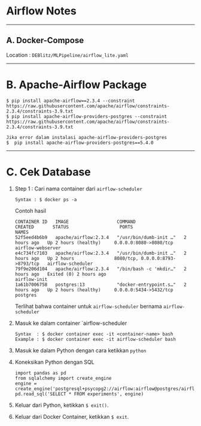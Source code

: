 # Airflow Notes

---
## A. Docker-Compose
Location : `DEBlitz/MLPipeline/airflow_lite.yaml`

---
# B. Apache-Airflow Package
```
$ pip install apache-airflow==2.3.4 --constraint https://raw.githubusercontent.com/apache/airflow/constraints-2.3.4/constraints-3.9.txt
$ pip install apache-airflow-providers-postgres --constraint https://raw.githubusercontent.com/apache/airflow/constraints-2.3.4/constraints-3.9.txt

Jika error dalam instalasi apache-airflow-providers-postgres
$  pip install apache-airflow-providers-postgres==5.4.0
```

---
# C. Cek Database
1. Step 1 : Cari nama container dari `airflow-scheduler`
   ```
   Syntax : $ docker ps -a
   ```

   Contoh hasil
   ```
   CONTAINER ID   IMAGE                  COMMAND                  CREATED       STATUS                   PORTS                              NAMES
   52f5eed4b6b9   apache/airflow:2.3.4   "/usr/bin/dumb-init …"   2 hours ago   Up 2 hours (healthy)     0.0.0.0:8080->8080/tcp             airflow-webserver
   e4c734fc7103   apache/airflow:2.3.4   "/usr/bin/dumb-init …"   2 hours ago   Up 2 hours               8080/tcp, 0.0.0.0:8793->8793/tcp   airflow-scheduler
   79f9e206d104   apache/airflow:2.3.4   "/bin/bash -c 'mkdir…"   2 hours ago   Exited (0) 2 hours ago                                      airflow-init
   1a61b7006758   postgres:13            "docker-entrypoint.s…"   2 hours ago   Up 2 hours (healthy)     0.0.0.0:5434->5432/tcp             postgres
   ```
   Terlihat bahwa container untuk `airflow-scheduler` bernama `airflow-scheduler`

2. Masuk ke dalam container `airflow-scheduler
   ```
   Syntax  : $ docker container exec -it <container-name> bash
   Example : $ docker container exec -it airflow-scheduler bash
   ```

3. Masuk ke dalam Python dengan cara ketikkan `python`

4. Koneksikan Python dengan SQL
   ```
   import pandas as pd
   from sqlalchemy import create_engine
   engine = create_engine('postgresql+psycopg2://airflow:airflow@postgres/airflow')
   pd.read_sql('SELECT * FROM experiments', engine)
   ```

5. Keluar dari Python, ketikkan `$ exit()`.

6. Keluar dari Docker Container, ketikkan `$ exit`.
